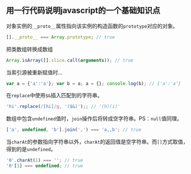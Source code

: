 ## 用一行代码说明javascript的一个基础知识点

对象实例的`__proto__`属性指向该实例的构造函数的`prototype`对应的对象。
```js
[].__proto__ === Array.prototype; // true
```

把类数组转换成数组
```js
Array.isArray([].slice.call(arguments)); // true
```

当索引源被重新赋值时...
```js
var a = {'a':'a'}; var b = a; a = {}; console.log(b); // {'a':'a'}
```

在`replace`中使用`$&`插入匹配到的字符串。
```js
'hi'.replace(/[hi]/g, '($&)');; // '(h)(i)'
```

数组中包含`undefined`值时，`join`操作后将转成空字符串。PS：`null`值同理。
```js
['a', undefined, 'b'].join(',') === 'a,,b'; // true
```

当`charAt`的参数指向字符串以外，`charAt`的返回值是空字符串。而`[]`方式取值，得到的是`undefined`。
```js
'0'.charAt(1) === ''; // true
'0'[1] === undefined; // true
```